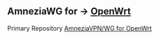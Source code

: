 AmneziaWG for → [OpenWrt](https://github.com/samara1531/awg-openwrt/releases)
-----------------------
Primary Repository [AmneziaVPN/WG for OpenWrt](https://github.com/amnezia-vpn/amneziawg-openwrt)

